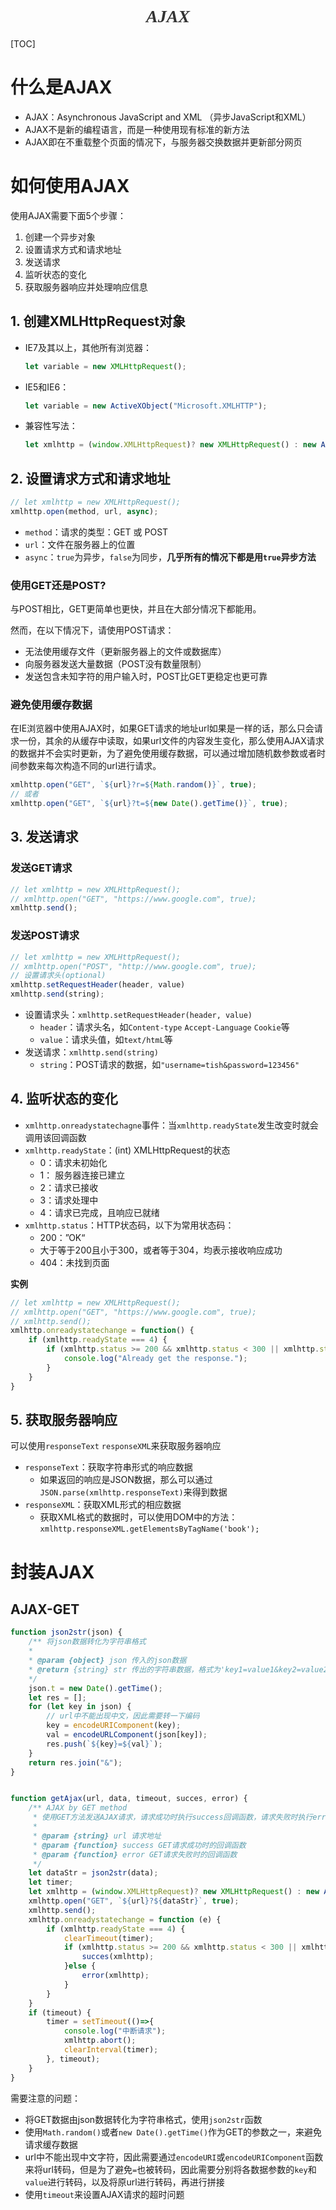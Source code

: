 <h1 style="fontsize:28px;text-align:center;font-family:Georgia;font-style:italic;color:#333">AJAX</h1>
[TOC]

# 什么是AJAX

-   AJAX：Asynchronous JavaScript and XML （异步JavaScript和XML）
-   AJAX不是新的编程语言，而是一种使用现有标准的新方法
-   AJAX即在不重载整个页面的情况下，与服务器交换数据并更新部分网页



# 如何使用AJAX

使用AJAX需要下面5个步骤：

1.  创建一个异步对象
2.  设置请求方式和请求地址
3.  发送请求
4.  监听状态的变化
5.  获取服务器响应并处理响应信息



## 1. 创建XMLHttpRequest对象

-   IE7及其以上，其他所有浏览器：

    ```js
    let variable = new XMLHttpRequest();
    ```

-   IE5和IE6：

    ```js
    let variable = new ActiveXObject("Microsoft.XMLHTTP");
    ```

-   兼容性写法：

    ```js
    let xmlhttp = (window.XMLHttpRequest)? new XMLHttpRequest() : new ActiveXObject("Microsoft.XMLHTTP");
    ```



## 2. 设置请求方式和请求地址

```js
// let xmlhttp = new XMLHttpRequest();
xmlhttp.open(method, url, async);
```

-   `method`：请求的类型：GET 或 POST
-   `url`：文件在服务器上的位置
-   `async`：`true`为异步，`false`为同步，**几乎所有的情况下都是用`true`异步方法**



### 使用GET还是POST?

与POST相比，GET更简单也更快，并且在大部分情况下都能用。

然而，在以下情况下，请使用POST请求：

-   无法使用缓存文件（更新服务器上的文件或数据库）
-   向服务器发送大量数据（POST没有数量限制）
-   发送包含未知字符的用户输入时，POST比GET更稳定也更可靠



### 避免使用缓存数据

在IE浏览器中使用AJAX时，如果GET请求的地址url如果是一样的话，那么只会请求一份，其余的从缓存中读取，如果url文件的内容发生变化，那么使用AJAX请求的数据并不会实时更新，为了避免使用缓存数据，可以通过增加随机数参数或者时间参数来每次构造不同的url进行请求。

```js
xmlhttp.open("GET", `${url}?r=${Math.random()}`, true);
// 或者
xmlhttp.open("GET", `${url}?t=${new Date().getTime()}`, true);
```



## 3. 发送请求

### 发送GET请求

```js
// let xmlhttp = new XMLHttpRequest();
// xmlhttp.open("GET", "https://www.google.com", true);
xmlhttp.send();
```

### 发送POST请求

```js
// let xmlhttp = new XMLHttpRequest();
// xmlhttp.open("POST", "http://www.google.com", true);
// 设置请求头(optional)
xmlhttp.setRequestHeader(header, value)
xmlhttp.send(string);
```

-   设置请求头：`xmlhttp.setRequestHeader(header, value)`
    -   `header`：请求头名，如`Content-type` `Accept-Language` `Cookie`等
    -   `value`：请求头值，如`text/htmL`等
-   发送请求：`xmlhttp.send(string)`
    -   `string`：POST请求的数据，如`"username=tish&password=123456"`



## 4. 监听状态的变化

-   `xmlhttp.onreadystatechagne`事件：当`xmlhttp.readyState`发生改变时就会调用该回调函数
-   `xmlhttp.readyState`：(int) XMLHttpRequest的状态
    -   0：请求未初始化
    -   1： 服务器连接已建立
    -   2：请求已接收
    -   3：请求处理中
    -   4：请求已完成，且响应已就绪
-   `xmlhttp.status`：HTTP状态码，以下为常用状态码：
    -   200：”OK“
    -   大于等于200且小于300，或者等于304，均表示接收响应成功
    -   404：未找到页面

**实例**

```js
// let xmlhttp = new XMLHttpRequest();
// xmlhttp.open("GET", "https://www.google.com", true);
// xmlhttp.send();
xmlhttp.onreadystatechange = function() {
    if (xmlhttp.readyState === 4) {
        if (xmlhttp.status >= 200 && xmlhttp.status < 300 || xmlhttp.status === 304) {
            console.log("Already get the response.");
        }
    }
}
```



## 5. 获取服务器响应

可以使用`responseText` `responseXML`来获取服务器响应

-   `responseText`：获取字符串形式的响应数据
    -   如果返回的响应是JSON数据，那么可以通过`JSON.parse(xmlhttp.responseText)`来得到数据
-   `responseXML`：获取XML形式的相应数据
    -   获取XML格式的数据时，可以使用DOM中的方法：`xmlhttp.responseXML.getElementsByTagName('book');`



# 封装AJAX

## AJAX-GET

```js
function json2str(json) {
    /** 将json数据转化为字符串格式
    * 
    * @param {object} json 传入的json数据
    * @return {string} str 传出的字符串数据，格式为'key1=value1&key2=value2'
    */
    json.t = new Date().getTime();
    let res = [];
	for (let key in json) {
        // url中不能出现中文，因此需要转一下编码
        key = encodeURIComponent(key);
        val = encodeURLComponent(json[key]);
        res.push(`${key}=${val}`);
    }
    return res.join("&");
}


function getAjax(url, data, timeout, succes, error) {
    /** AJAX by GET method
     * 使用GET方法发送AJAX请求，请求成功时执行success回调函数，请求失败时执行error回调函数。
     * 
     * @param {string} url 请求地址
     * @param {function} success GET请求成功时的回调函数
     * @param {function} error GET请求失败时的回调函数
     */
    let dataStr = json2str(data);
    let timer;
    let xmlhttp = (window.XMLHttpRequest)? new XMLHttpRequest() : new ActiveXObject("Microsoft.XMLHTTP");
    xmlhttp.open("GET", `${url}?${dataStr}`, true);
    xmlhttp.send();
    xmlhttp.onreadystatechange = function (e) {
        if (xmlhttp.readyState === 4) {
            clearTimeout(timer);
            if (xmlhttp.status >= 200 && xmlhttp.status < 300 || xmlhttp.status === 304) {
                succes(xmlhttp);
            }else {
                error(xmlhttp);
            }
        }
    }
    if (timeout) {
        timer = setTimeout(()=>{
            console.log("中断请求");
            xmlhttp.abort();
            clearInterval(timer);
        }, timeout);
    }
}
```

需要注意的问题：

-   将GET数据由json数据转化为字符串格式，使用`json2str`函数
-   使用`Math.random()`或者`new Date().getTime()`作为GET的参数之一，来避免请求缓存数据
-   url中不能出现中文字符，因此需要通过`encodeURI`或`encodeURIComponent`函数来将url转码，但是为了避免`=`也被转码，因此需要分别将各数据参数的`key`和`value`进行转码，以及将原url进行转码，再进行拼接
-   使用`timeout`来设置AJAX请求的超时问题


